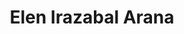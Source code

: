 ---
title: Elen Irazabal Arana
summary: "PhD candidate in Law and Economics at Universidad de las Hespérides. Specialist in Artificial Intelligence law, economics, governance, and philosophy of law"
image:
  filename: images/foto_elen_01.jpg
  alt: "Elen Irazabal Arana"
type: landing

sections:
  - block: hero
    content:
      title: Elen Irazabal Arana
      image:
        filename: foto_elen_01.JPG
      cta:
        label: '**Learn More**'
        url: '#about'
      cta_alt:
        label: View CV
        url: files/cv_elen_irazabal.pdf
      cta_note:
        label: ''
      text: |-
        **Isaac Asimov Fellow**
        
        **PhD(c) in Law and Economics** - Universidad de las Hespérides
    design:
      background:
        gradient_end: '#1976d2'
        gradient_start: '#004ba0'
        text_color_light: true
  
  - block: markdown
    id: about
    content:
      title: Biography
      text: |-
        Elen Irazabal Arana is an Isaac Asimov Fellow and PhD candidate in Law and Economics at Universidad de las Hespérides. She specializes in Artificial Intelligence law, economics, governance, and philosophy of law. 
        
        She is the author of "La Inteligencia Artificial explicada para abogados" (Artificial Intelligence Explained for Lawyers) published by Aranzadi La Ley, and runs the newsletter AdvocatusAI focused on AI and law.

        ### Interests
        - AI
        - Law and Economics  
        - Governance
        - Philosophy of Law

  - block: experience
    id: education
    content:
      title: Education
      date_format: Jan 2006
      items:
        - title: PhD(c) in Law and Economics
          company: Universidad de las Hespérides
          company_url: ''
          company_logo: 
          location: ''
          date_start: '2025-09-01'
          date_end: ''
          description: 'PhD candidate in Law and Economics'
          
        - title: "Master's degree in Economics"
          company: Universidad de las Hespérides
          company_url: ''
          company_logo: 
          location: ''
          date_start: '2024-09-01'
          date_end: '2025-06-01'
          description: "Master's degree in Economics"
          
        - title: Big Data Program
          company: University of Deusto
          company_url: ''
          company_logo: 
          location: ''
          date_start: '2017-09-01'
          date_end: '2018-06-01'
          description: 'Engineering Program in Big Data Technologies'
          
        - title: "Master's degree in International Relations"
          company: IE Business School
          company_url: ''
          company_logo: 
          location: ''
          date_start: '2013-09-01'
          date_end: '2014-06-01'
          description: 'Masters degree in International Relations'

        - title: Law Degree
          company: University of Deusto
          company_url: ''
          company_logo: 
          location: ''
          date_start: '2008-09-01'
          date_end: '2013-06-01'
          description: 'Bachelors degree in Law'
    design:
      columns: '2'

  - block: experience
    id: experience
    content:
      title: Professional Experience
      date_format: Jan 2006
      items:
        - title: Freelancer
          company: AdvocatusAI
          company_url: ''
          company_logo: 
          location: ''
          date_start: '2020-01-01'
          date_end: ''
          description: 'Curriculum development for law firms and lawyers regarding Artificial Intelligence and programming. Artificial Intelligence project consultancy for law firms.'

    design:
      columns: '2'

  - block: experience
    id: teaching
    content:
      title: Teaching
      date_format: Jan 2006
      items:
        - title: Ethics of Artificial Intelligence
          company: UC3M - Master in Computational Social Sciences
          company_url: ''
          company_logo: 
          location: 'Madrid, Spain'
          date_start: '2024-09-01'
          date_end: ''
          description: 'Teaching Ethics of Artificial Intelligence in the Masters program'
          
        - title: AI Regulation
          company: Instituto de Inteligencia Artificial (IIA) - Master in AI
          company_url: ''
          company_logo: 
          location: 'Madrid, Spain'
          date_start: '2024-09-01'
          date_end: ''
          description: 'Teaching AI Regulation in the Masters in Artificial Intelligence program'
    design:
      columns: '2'

  - block: markdown
    id: awards
    content:
      title: Awards
      text: |-
        **Best team and entrepreneurial idea in Google startup weekend 2018**

  - block: markdown
    id: publications
    content:
      title: Publications
      text: |-
        ### Books
        
        **La Inteligencia Artificial explicada para abogados** (Artificial Intelligence Explained for Lawyers)  
        *Aranzadi La Ley* | [Amazon Link](https://www.amazon.es/Inteligencia-Artificial-explicada-para-abogados/dp/8410292254)
        
        Comprehensive guide explaining Artificial Intelligence for legal professionals. Two editions published.

  - block: markdown
    id: conferences-interviews
    content:
      title: Conferences and Interviews
      text: |-
        ### Media Interviews
        
        **Interview on AI and Legal Reasoning – EITB (Basque Public Broadcaster)**  
        Discussed the potential risks of substituting human legal reasoning with AI systems.  
        [Watch Interview](https://orain.eus/es/ikusmiran/tecnologia/2023/06/21/video-expertos-aseguran-que-inteligencia-artificial-afectara-a-ocho-de-cada-diez-puestos-de-trabajo-en-mundo/)
        
        **Interview – Elen Irazabal on Law + AI (Software 2.0)**  
        A conversation on the intersection of legal practice and artificial intelligence, exploring how programming and AI intersect with legal reasoning and the law.  
        [Watch Interview](https://www.youtube.com/watch?v=5a6TEOIOdoM)
        
        **Interview – "Is Web3 Advancing or Fading? Experts See a Future" – El Confidencial**  
        Featured in El Confidencial (September 21, 2024), discussing recent shifts in generative AI models, particularly highlighting that "a paradigm shift has occurred in recent weeks because OpenAI's new model seems to take more time to reflect and reason when delivering its responses." Part of a broader discussion on digital assets, blockchain decentralization, and DAO evolution.  
        [Read Article](https://www.elconfidencial.com/empresas/2024-09-21/activos-digitales-blockchain-dao-descentralizacion-bra_3965735/)
        
        **Interview – Confilegal**  
        Interviewed on the impact of artificial intelligence in the legal profession, highlighting the risks of misunderstanding AI tools and stressing that, once lawyers discover their potential, "there is no turning back." (Confilegal, December 2024)  
        [Read Interview](https://confilegal.com/20241208-elena-irazabal-abogada-y-profesora-de-ia-cuando-los-abogados-descubren-lo-que-puede-hacer-no-hay-vuelta-atras/)
        
        ### Conference Speaking
        
        **Legal Management Forum 2023 – "Future Tech, Human Touch"**  
        Organized by Fundación Aranzadi LA LEY & think tank Inkietos. Spoke on the panel "Implications of Generative AI for Law Firms and In-House Legal Teams", alongside Asier Crespo (Microsoft) and Idoya Fernández (Cuatrecasas), discussing how combining generative AI with structured internal knowledge systems can deliver a competitive advantage, emphasizing that "a generative AI is like a junior, it needs the firm's library to work," and that the real value stems from the quality of the underlying data.  
        [View Program](https://legalmanagementforum.es/pdf/programa-2023.pdf)
        
        **Tarugo22 – "Should a Lawyer Learn to Code?" – Speaker**  
        Explored how the tech industry has long overlooked the broader legal domain beyond mere document management, emphasizing how technology can better connect the justice system with citizens and empower legal professionals to increase their effectiveness.  
        [Read More](https://www.trgcon.com/blog/elen-irazabal-en-la-tarugo22-debe-un-abogado-aprender-a-programar/)
        
        ### Educational Content
        
        **Webinar – "PLN: The Uniqueness of Legal Texts" – Deusto Big Data Series**  
        Offered as part of the Deusto Big Data webinar series during the COVID‑19 pandemic, exploring the current state of open data in the legal sector and examining the unique challenges involved in analyzing legal texts. This presentation delved into how legal language and structure pose distinct difficulties for natural language processing techniques.  
        [Watch Webinar](https://www.youtube.com/watch?v=c6KD-D8WUtw)
        
        **Workshop – "Introduction to Programming with Python for Lawyers"**  
        Delivered a workshop for legal professionals on how programming illustrates the logic of machines, highlighting why technology lawyers should understand computational logic, even without becoming coders themselves.  
        [Watch Workshop](https://www.youtube.com/watch?v=sYdSAJlU-RE)

  - block: markdown
    id: working-papers
    content:
      title: Working Papers
      text: |-
        **The Impossibility of Ethical Calculation: Centralised AI Governance and the Suppression of Moral Discovery**
        
        The paper analyzes the ethical governance of AI through the Mises–Hayek critique of centralized planning, introducing the notion of an “impossibility of ethical calculation.” It argues that the AI Act and the GDPR impose a preventive, compliance-based model that blocks the decentralized discovery of ethical preferences and limits the adaptive capacity of information flows. The conclusion is that such centralization reduces moral autonomy and fosters regulatory capture.

  - block: markdown
    id: seminars
    content:
      title: Seminars
      text: |-
        **Seminar on Elinor Ostrom's Economic Thought**
        
        October 25-27, 2024 | Universidad Católica de Ávila
        
        Participated in an intensive seminar examining the economic theories and contributions of Nobel laureate Elinor Ostrom, focusing on commons governance and institutional analysis.

  - block: markdown
    id: popular-writing
    content:
      title: Selected Popular Writing
      text: |-
        **Blog Posts & Articles**
        
        - [Free Resources to Learn Programming and Artificial Intelligence](https://www.abogacia.es/publicaciones/blogs/blog-de-innovacion-legal/recursos-gratuitos-para-aprender-programacion-e-inteligencia-artificial/) - Spanish Bar Association (CGAE), January 2020
        
        - [Artificial Intelligence is Now Inevitable for the Legal Profession](https://www.abogacia.es/publicaciones/blogs/blog-de-innovacion-legal/la-inteligencia-artificial-ya-es-inevitable-para-la-profesion-juridica/) - Spanish Bar Association (CGAE), July 2019
        
        - [I'm Tired of Being a Lawyer, Should I Switch to Technology?](https://www.abogacia.es/publicaciones/blogs/blog-de-innovacion-legal/estoy-harta-de-ser-abogada-me-dedico-a-tecnologia/) - Spanish Bar Association (CGAE), December 2020

  - block: markdown
    id: newsletter
    content:
      title: Newsletter
      text: |-
        **AdvocatusAI**
        
        Subscribe to my newsletter for insights on AI, law, economics, and governance. Regular updates on the intersection of technology and legal practice.
        
        [Subscribe to Newsletter](https://advocatusai.substack.com/)
    design:
      columns: '1'

  - block: contact
    id: contact
    content:
      title: Contact
      subtitle:
      text: 
      email: elen@advocatusai.com
      phone: 
      appointment_url: ''
      address:
        street: 
        region: Madrid
        postcode: ''
        country: Spain
        country_code: ES
      directions: 
      contact_links: []
      autolink: true
    design:
      columns: '2'
---
